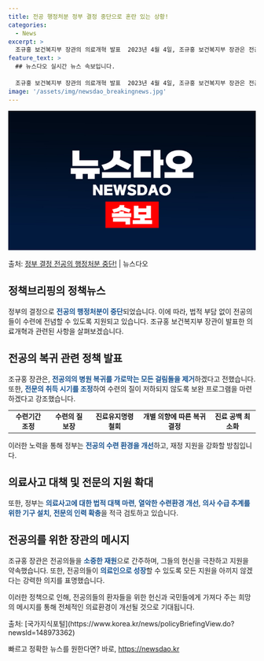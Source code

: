 ```yaml
---
title: 전공 행정처분 정부 결정 중단으로 혼란 있는 상황!
categories:
  - News
excerpt: >
  조규홍 보건복지부 장관의 의료개혁 발표  2023년 4월 4일, 조규홍 보건복지부 장관은 전공의 복귀와 관련…
feature_text: >
  ## 뉴스다오 실시간 뉴스 속보입니다.

  조규홍 보건복지부 장관의 의료개혁 발표  2023년 4월 4일, 조규홍 보건복지부 장관은 전공의 복귀와 관련…
image: '/assets/img/newsdao_breakingnews.jpg'
---
```


![뉴스다오 속보](/assets/img/newsdao_breakingnews.jpg)

<p>출처: <a href="https://newsdao.kr/4088" rel="dofollow">정부 결정 전공의 행정처분 중단!</a> | 뉴스다오</p>

<h2 data-ke-size="size26">정책브리핑의 정책뉴스</h2>
<p data-ke-size="size16"></p>
정부의 결정으로 <b><span style="color: #1a5490;">전공의 행정처분이 중단</span></b>되었습니다. 이에 따라, 법적 부담 없이 전공의들이 수련에 전념할 수 있도록 지원되고 있습니다. 조규홍 보건복지부 장관이 발표한 의료개혁과 관련된 사항을 살펴보겠습니다.

<h2 data-ke-size="size26">전공의 복귀 관련 정책 발표</h2>
<p data-ke-size="size16"></p>
조규홍 장관은, <b><span style="color: #1a5490;">전공의의 병원 복귀를 가로막는 모든 걸림돌을 제거</span></b>하겠다고 전했습니다. 또한, <b><span style="color: #1a5490;">전문의 취득 시기를 조정</span></b>하여 수련의 질이 저하되지 않도록 보완 프로그램을 마련하겠다고 강조했습니다.

<table>
  <tr>
    <td style="text-align: center; height: 17px;"><b>수련기간 조정</b></td>
    <td style="text-align: center; height: 17px;"><b>수련의 질 보장</b></td>
    <td style="text-align: center; height: 17px;"><b>진료유지명령 철회</b></td>
    <td style="text-align: center; height: 17px;"><b>개별 의향에 따른 복귀 결정</b></td>
    <td style="text-align: center; height: 17px;"><b>진료 공백 최소화</b></td>
  </tr>
</table>

이러한 노력을 통해 정부는 <b><span style="color: #1a5490;">전공의 수련 환경을 개선</span></b>하고, 재정 지원을 강화할 방침입니다.

<h2 data-ke-size="size26">의료사고 대책 및 전문의 지원 확대</h2>
<p data-ke-size="size16"></p>
또한, 정부는 <b><span style="color: #1a5490;">의료사고에 대한 법적 대책 마련</span></b>, <b><span style="color: #1a5490;">열악한 수련환경 개선</span></b>, <b><span style="color: #1a5490;">의사 수급 추계를 위한 기구 설치</span></b>, <b><span style="color: #1a5490;">전문의 인력 확충</span></b>을 적극 검토하고 있습니다.

<h2 data-ke-size="size26">전공의를 위한 장관의 메시지</h2>
<p data-ke-size="size16"></p>
조규홍 장관은 전공의들을 <b><span style="color: #1a5490;">소중한 재원</span></b>으로 간주하며, 그들의 헌신을 극찬하고 지원을 약속했습니다. 또한, 전공의들이 <b><span style="color: #1a5490;">의료인으로 성장</span></b>할 수 있도록 모든 지원을 아끼지 않겠다는 강력한 의지를 표명했습니다.

이러한 정책으로 인해, 전공의들의 환자들을 위한 헌신과 국민들에게 가져다 주는 희망의 메시지를 통해 전체적인 의료환경이 개선될 것으로 기대됩니다.

<p data-ke-size="size16"></p>
출처: [국가지식포털](https://www.korea.kr/news/policyBriefingView.do?newsId=148973362) 

빠르고 정확한 뉴스를 원한다면? 바로, <a href="https://newsdao.kr" rel="dofollow">https://newsdao.kr</a>


